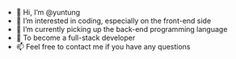 - 👋 Hi, I’m @yuntung
- 👀 I’m interested in coding, especially on the front-end side
- 🌱 I’m currently picking up the back-end programming language
- 💞️ To become a full-stack developer
- 📫 Feel free to contact me if you have any questions

<!---
yuntung/yuntung is a ✨ special ✨ repository because its `README.md` (this file) appears on your GitHub profile.
You can click the Preview link to take a look at your changes.
--->

